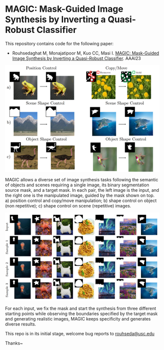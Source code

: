 # MAGIC: Mask-Guided Image Synthesis by Inverting a Quasi-Robust Classifier

This repository contains code for the following paper:

+ Rouhsedaghat M, Monajatipoor M, Kuo CC, Masi I. [MAGIC: Mask-Guided Image Synthesis by Inverting a Quasi-Robust Classifier](https://arxiv.org/abs/2209.11549). AAAI23


<p align="center">
  <img src="1.png" width="680" >
</p>

MAGIC allows a diverse set of image synthesis tasks following the semantic of objects and scenes requiring a single image, its binary segmentation source mask, and
a target mask. In each pair, the left image is the input, and the right one is the manipulated image, guided by the mask shown on top. a) position control and copy/move manipulation; b) shape control on object (non repetitive); c) shape control on  scene (repetitive) images.

<p align="center">
  <img src="2.png" width="950" >
</p>

For each input, we fix the mask and start the synthesis from three different starting points while observing the boundaries specified by the target mask and generating realistic images, MAGIC keeps specificity and generates diverse results.

This repo is in its initial stage, welcome bug reports to rouhseda@usc.edu

Thanks~
